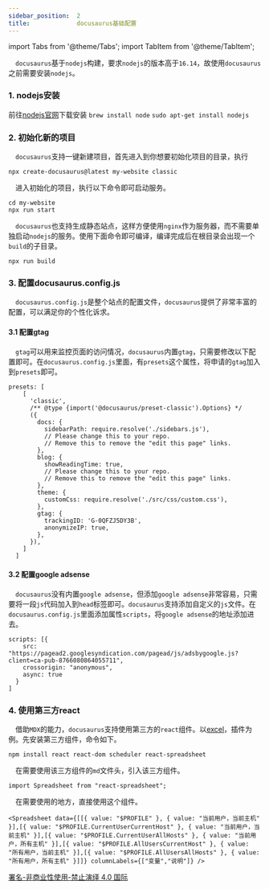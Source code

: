 ```yaml
---
sidebar_position:  2
title:             docusaurus基础配置
---
```


import Tabs from '@theme/Tabs';
import TabItem from '@theme/TabItem';

 `docusaurus`基于`nodejs`构建，要求`nodejs`的版本高于`16.14`，故使用`docusaurus`之前需要安装`nodejs`。

### 1. nodejs安装

<Tabs groupId="operating-systems">
  <TabItem value="win" label="Windows">前往<a href='https://nodejs.org/en/download/'>nodejs官网</a>下载安装</TabItem>
  <TabItem value="mac" label="macOS"><code>brew install node</code></TabItem>
  <TabItem value="Ubuntu" label="Ubuntu"><code>sudo apt-get install nodejs</code></TabItem>
</Tabs>

### 2. 初始化新的项目

 `docusaurus`支持一键新建项目，首先进入到你想要初始化项目的目录，执行

    npx create-docusaurus@latest my-website classic

 进入初始化的项目，执行以下命令即可启动服务。

    cd my-website
    npx run start

 `docusaurus`也支持生成静态站点，这样方便使用`nginx`作为服务器，而不需要单独启动`nodejs`的服务。使用下面命令即可编译，编译完成后在根目录会出现一个`build`的子目录。

    npx run build

### 3. 配置docusaurus.config.js

 `docusaurus.config.js`是整个站点的配置文件，`docusaurus`提供了非常丰富的配置，可以满足你的个性化诉求。

#### 3.1 配置gtag

 `gtag`可以用来监控页面的访问情况，`docusaurus`内置`gtag`，只需要修改以下配置即可。在`docusaurus.config.js`里面，有`presets`这个属性，将申请的`gtag`加入到`presets`即可。

    presets: [
        [
          'classic',
          /** @type {import('@docusaurus/preset-classic').Options} */
          ({
            docs: {
              sidebarPath: require.resolve('./sidebars.js'),
              // Please change this to your repo.
              // Remove this to remove the "edit this page" links.
            },
            blog: {
              showReadingTime: true,
              // Please change this to your repo.
              // Remove this to remove the "edit this page" links.
            },
            theme: {
              customCss: require.resolve('./src/css/custom.css'),
            },
            gtag: {
              trackingID: 'G-0QFZJ5DY3B',
              anonymizeIP: true,
            },
          }),
        ]
      ]

#### 3.2 配置google adsense

 `docusaurus`没有内置`google adsense`，但添加`google adsense`非常容易，只需要将一段`js`代码加入到`head`标签即可。`docusaurus`支持添加自定义的`js`文件。在`docusaurus.config.js`里面添加属性`scripts`，将`google adsense`的地址添加进去。

    scripts: [{
        src: "https://pagead2.googlesyndication.com/pagead/js/adsbygoogle.js?client=ca-pub-8766080864055711",
        crossorigin: "anonymous",
        async: true
      }
    ]

### 4. 使用第三方react

 借助`MDX`的能力，`docusaurus`支持使用第三方的`react`组件。以[excel](https://www.npmjs.com/package/react-spreadsheet)，插件为例。先安装第三方组件，命令如下。

    npm install react react-dom scheduler react-spreadsheet

 在需要使用该三方组件的`md`文件头，引入该三方组件。

    import Spreadsheet from "react-spreadsheet";

 在需要使用的地方，直接使用这个组件。

    <Spreadsheet data={[[{ value: "$PROFILE" }, { value: "当前用户，当前主机" }],[{ value: "$PROFILE.CurrentUserCurrentHost" }, { value: "当前用户，当前主机" }],[{ value: "$PROFILE.CurrentUserAllHosts" }, { value: "当前用户，所有主机" }],[{ value: "$PROFILE.AllUsersCurrentHost" }, { value: "所有用户，当前主机" }],[{ value: "$PROFILE.AllUsersAllHosts" }, { value: "所有用户，所有主机" }]]} columnLabels={["变量","说明"]} />

[署名-非商业性使用-禁止演绎 4.0 国际](https://creativecommons.org/licenses/by-nc-nd/4.0/deed.zh)
